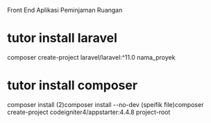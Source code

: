 Front End Aplikasi Peminjaman Ruangan

<h1>tutor install laravel</h1>
composer create-project laravel/laravel:^11.0 nama_proyek

<h1>tutor install composer</h1>
composer install
(2)composer install --no-dev
(speifik file)composer create-project codeigniter4/appstarter:4.4.8 project-root
